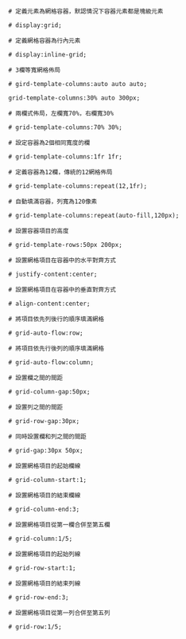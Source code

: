 ```
# 定義元素為網格容器，默認情況下容器元素都是塊級元素

# display:grid;
```

```
# 定義網格容器為行內元素

# display:inline-grid;
```

```
# 3欄等寬網格佈局

# gird-template-columns:auto auto auto;
```

```
grid-template-columns:30% auto 300px;
```

```
# 兩欄式佈局，左欄寬70%，右欄寬30%

# grid-template-columns:70% 30%;
```

```
# 設定容器為2個相同寬度的欄

# grid-template-columns:1fr 1fr;
```

```
# 定義容器為12欄，傳統的12網格佈局

# grid-template-columns:repeat(12,1fr);
```

```
# 自動填滿容器，列寬為120像素

# grid-template-columns:repeat(auto-fill,120px);
```

```
# 設置容器項目的高度

# grid-template-rows:50px 200px;
```

```
# 設置網格項目在容器中的水平對齊方式

# justify-content:center;
```

```
# 設置網格項目在容器中的垂直對齊方式

# align-content:center;
```

```
# 將項目依先列後行的順序填滿網格

# grid-auto-flow:row;
```

```
# 將項目依先行後列的順序填滿網格

# grid-auto-flow:column;
```

```
# 設置欄之間的間距

# grid-column-gap:50px;
```

```
# 設置列之間的間距

# grid-row-gap:30px;
```

```
# 同時設置欄和列之間的間距

# grid-gap:30px 50px;
```

```
# 設置網格項目的起始欄線

# grid-column-start:1;

# 設置網格項目的結束欄線

# grid-column-end:3;
```

```
# 設置網格項目從第一欄合併至第五欄

# grid-column:1/5;
```

```
# 設置網格項目的起始列線

# grid-row-start:1;

# 設置網格項目的結束列線

# grid-row-end:3;
```

```
# 設置網格項目從第一列合併至第五列

# grid-row:1/5;
```